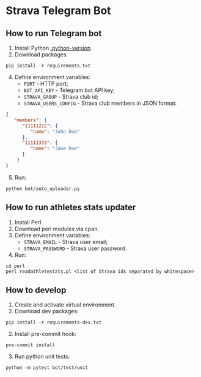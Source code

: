 # Strava Telegram Bot

## How to run Telegram bot

1. Install Python [.python-version](bot/.python-version).
3. Download packages:
```shell
pip install -r requirements.txt
```
4. Define environment variables:
   - `PORT` - HTTP port;
   - `BOT_API_KEY` - Telegram bot API key;
   - `STRAVA_GROUP` - Strava club id;
   - `STRAVA_USERS_CONFIG` - Strava club members in JSON format:
```json
{
   "members": {
      "11111222": {
         "name": "John Doe"
      },
      "11111333": {
         "name": "Jane Doe"
      }
    }
}
```
5. Run:
```shell
python bot/auto_uploader.py
```

## How to run athletes stats updater

1. Install Perl.
2. Download perl modules via cpan.
3. Define environment variables:
   - `STRAVA_EMAIL` - Strava user email;
   - `STRAVA_PASSWORD` - Strava user password.
4. Run:
```shell
cd perl
perl readathletestats.pl <list of Strava ids separated by whitespace>
```

## How to develop

1. Create and activate virtual environment.
2. Download dev packages:
```shell
pip install -r requirements-dev.txt
```

2. Install pre-commit hook:
```shell
pre-commit install
```

3. Run python unit tests:
```shell
python -m pytest bot/test/unit
```

